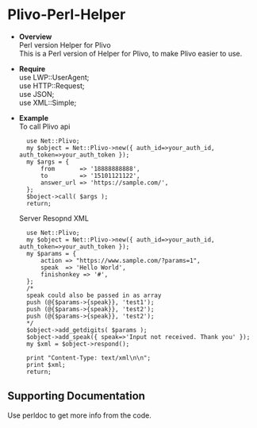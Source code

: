 Plivo-Perl-Helper
=================

* **Overview**  
Perl version Helper for Plivo  
This is a Perl version of Helper for Plivo, to make Plivo easier to use.

* **Require**  
    use LWP::UserAgent;  
    use HTTP::Request;  
    use JSON;  
    use XML::Simple;  

* **Example**  
To call Plivo api

        use Net::Plivo;
        my $object = Net::Plivo->new({ auth_id=>your_auth_id, auth_token=>your_auth_token });
        my $args = {
            from       => '18888888888',
            to         => '15101121122',
            answer_url => 'https://sample.com/',
        };
        $boject->call( $args );
        return;

    Server Resopnd XML

        use Net::Plivo;
        my $object = Net::Plivo->new({ auth_id=>your_auth_id, auth_token=>your_auth_token });
        my $params = {
            action => "https://www.sample.com/?params=1",
            speak  => 'Hello World',
            finishonkey => '#',
        };
        /*
        speak could also be passed in as array
        push (@{$params->{speak}}, 'test1');
        push (@{$params->{speak}}, 'test2');
        push (@{$params->{speak}}, 'test2');
        */
        $object->add_getdigits( $params );
        $object->add_speak({ speak=>'Input not received. Thank you' });
        my $xml = $object->respond();

        print "Content-Type: text/xml\n\n";
        print $xml;
        return;

## Supporting Documentation
Use perldoc to get more info from the code.
